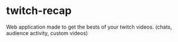 # twitch-recap
Web application made to get the bests of your twitch videos. (chats, audience activity, custom videos)
